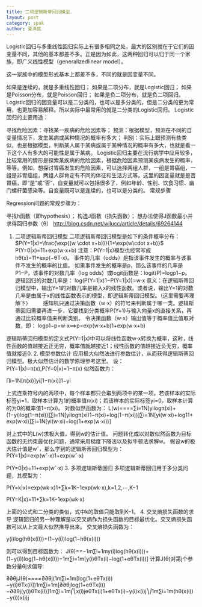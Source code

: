 ```yaml
---
title: 二项逻辑斯蒂回归模型
layout: post
category: spak
author: 夏泽民
---
```

Logistic回归与多重线性回归实际上有很多相同之处，最大的区别就在于它们的因变量不同，其他的基本都差不多。正是因为如此，这两种回归可以归于同一个家族，即广义线性模型（generalizedlinear model）。

这一家族中的模型形式基本上都差不多，不同的就是因变量不同。

如果是连续的，就是多重线性回归；
如果是二项分布，就是Logistic回归；
如果是Poisson分布，就是Poisson回归；
如果是负二项分布，就是负二项回归。
Logistic回归的因变量可以是二分类的，也可以是多分类的，但是二分类的更为常用，也更加容易解释。所以实际中最常用的就是二分类的Logistic回归。
Logistic回归的主要用途：

寻找危险因素：寻找某一疾病的危险因素等；
预测：根据模型，预测在不同的自变量情况下，发生某病或某种情况的概率有多大；
判别：实际上跟预测有些类似，也是根据模型，判断某人属于某病或属于某种情况的概率有多大，也就是看一下这个人有多大的可能性是属于某病。
Logistic回归主要在流行病学中应用较多，比较常用的情形是探索某疾病的危险因素，根据危险因素预测某疾病发生的概率，等等。例如，想探讨胃癌发生的危险因素，可以选择两组人群，一组是胃癌组，一组是非胃癌组，两组人群肯定有不同的体征和生活方式等。这里的因变量就是是否胃癌，即“是”或“否”，自变量就可以包括很多了，例如年龄、性别、饮食习惯、幽门螺杆菌感染等。自变量既可以是连续的，也可以是分类的。
常规步骤

Regression问题的常规步骤为：

寻找h函数（即hypothesis）；
构造J函数（损失函数）；
想办法使得J函数最小并求得回归参数（θ）
http://blog.csdn.net/wjlucc/article/details/69264144
<!-- more -->
1. 二项逻辑斯蒂回归模型
二项逻辑斯蒂回归模型是如下的条件概率分布：
$P(Y=1|x)=\frac{\exp{(w \cdot x+b)}}{1+\exp(w\cdot x+b)}$
P(Y=0|x)=11+exp(w⋅x+b)
注意：P(Y=1|x)模型也经常写成hθ(x)=11+exp(−θT⋅x)。 
事件的几率（odds）是指该事件发生的概率与该事件不发生的概率的比值。 
如果事件发生的概率是p，那么该事件的几率是P1−P，该事件的对数几率（log odds）或logit函数是：logit(P)=logp1−p。 
逻辑回归的对数几率是： 
log(P(Y=1|x)1−P(Y=1|x))=w⋅x
意义：在逻辑斯蒂回归模型中，输出Y=1的对数几率是输入x的线性函数。或者说，输出Y=1的对数几率是由属于x的线性函数表示的模型，即逻辑斯蒂回归模型。（这里需要再理解下） 
  感知机只通过决策函数（w⋅x）的符号来判断属于哪一类。逻辑斯蒂回归需要再进一步，它要找到分类概率P(Y=1)与输入向量x的直接关系，再通过比较概率值来判断类别。 
令决策函数（w⋅x）输出值等于概率值比值取对数，即： 
logp1−p=w⋅x⟹p=exp(w⋅x+b)1+exp(w⋅x+b)

逻辑斯蒂回归模型的定义式P(Y=1|x)中可以将线性函数w⋅x转换为概率，这时，线性函数的值越接近正无穷，概率值就越接近1；线性函数的值越接近负无穷，概率值就接近0.
2. 模型参数估计
应用极大似然法进行参数估计，从而获得逻辑斯蒂回归模型。极大似然估计的数学原理参考这里。 
设：P(Y=1|x)=π(x),P(Y=0|x)=1−π(x) 
似然函数为： 

∏i=1N[π(xi)]yi[1−π(xi)]1−yi

上式连乘符号内的两项中，每个样本都只会取到两项中的某一项。若该样本的实际标签yi=1，取样本计算为1的概率值π(xi)；若该样本的实际标签yi=0，取样本计算的为0的概率值1−π(xi)。 
对数似然函数为： 
L(w)====∑i=1N[yilogπ(xi)+(1−yi)log(1−π(xi))]∑i=1N[yilogπ(xi)1−π(xi)+log(1−π(xi))]∑i=1N[yi(w⋅xi)+log11+exp(w⋅xi)]∑i=1N[yi(w⋅xi)−log(1+exp(w⋅xi))]

对上式中的L(w)求极大值，得到w的估计值。 
问题转化成以对数似然函数为目标函数的无约束最优化问题，通常采用梯度下降法以及拟牛顿法求解w。 
假设w的极大估计值是wˆ，那么学到的逻辑斯蒂回归模型为： 
P(Y=1|x)=exp(wˆ⋅x)1+exp(wˆ⋅x)

P(Y=0|x)=11+exp(wˆ⋅x)
3. 多项逻辑斯蒂回归
多项逻辑斯蒂回归用于多分类问题，其模型为： 

P(Y=k|x)=exp(wk⋅x)1+∑k=1K−1exp(wk⋅x),k=1,2,⋯,K−1

P(Y=K|x)=11+∑k=1K−1exp(wk⋅x)

上面的公式和二分类的类似，式中k的取值只能取到K−1。
4. 交叉熵损失函数的求导
逻辑回归的另一种理解是以交叉熵作为损失函数的目标最优化。交叉熵损失函数可以从上文最大似然推导出来。 
交叉熵损失函数为： 

y(i)log(hθ(x(i)))+(1−y(i))log(1−hθ(x(i)))

则可以得到目标函数为： 
J(θ)==−1m∑i=1my(i)log(hθ(x(i)))+(1−y(i))log(1−hθ(x(i)))−1m∑i=1m[y(i)θTx(i)−log(1+eθTx(i))]
计算J(θ)对第j个参数分量θj求偏导: 

∂∂θjJ(θ)====∂∂θj(1m∑i=1m[log(1+eθTx(i))−y(i)θTx(i)])1m∑i=1m[∂∂θjlog(1+eθTx(i))−∂∂θj(y(i)θTx(i))]1m∑i=1m⎛⎝x(i)jeθTx(i)1+eθTx(i)−y(i)x(i)j⎞⎠1m∑i=1m(hθ(x(i))−y(i))x(i)j
